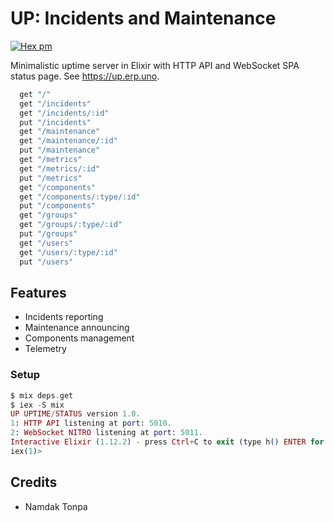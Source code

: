 # UP: Incidents and Maintenance

[![Hex pm](http://img.shields.io/hexpm/v/up.svg?style=flat&x=1)](https://hex.pm/packages/up)

Minimalistic uptime server in Elixir with HTTP API and WebSocket SPA status page. See https://up.erp.uno.

```elixir
  get "/"
  get "/incidents"
  get "/incidents/:id"
  put "/incidents"
  get "/maintenance"
  get "/maintenance/:id"
  put "/maintenance"
  get "/metrics"
  get "/metrics/:id"
  put "/metrics"
  get "/components"
  get "/components/:type/:id"
  put "/components"
  get "/groups"
  get "/groups/:type/:id"
  put "/groups"
  get "/users"
  get "/users/:type/:id"
  put "/users"
```

## Features

* Incidents reporting
* Maintenance announcing
* Components management
* Telemetry

### Setup

```elixir
$ mix deps.get
$ iex -S mix
UP UPTIME/STATUS version 1.0.
1: HTTP API listening at port: 5010.
2: WebSocket NITRO listening at port: 5011.
Interactive Elixir (1.12.2) - press Ctrl+C to exit (type h() ENTER for help)
iex(1)> 
```

## Credits

* Namdak Tonpa
